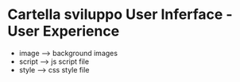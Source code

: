 # Cartella sviluppo User Inferface - User Experience 

* image --> background images 
* script --> js script file 
* style --> css style file